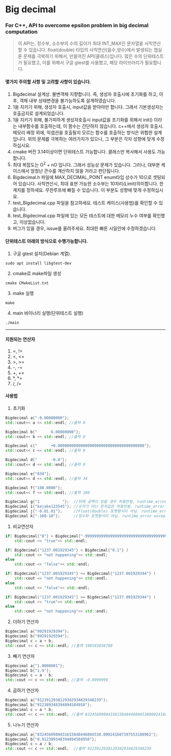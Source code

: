 # Big decimal

### For C++, API to overcome epsilon problem in big decimal computation

> 이 API는, 정수부, 소수부의 수의 길이가 최대 INT_MAX인 문자열을 사칙연산 할 수 있습니다.
float(double) 타입의 사칙연산(음수,양수)에서 발생되는 엡실론 문제를 극복하기 위해서, 만들어진 API(클래스)입니다.
많은 수의 단위테스트가 필요했고, 이를 위해서 구글 gtest를 사용했고, 해당 라이브러리가 필요합니다.

#### 몇가지 주의할 사항 및 고려할 사항이 있습니다.
1. Bigdecimal 설계상. 불변객체 지향합니다. 즉, 생성자 호출시에 초기화를 하고, 이후, 객체 내부 상태변경을 불가능하도록 설계하였습니다.
2. 1을 지키기 위해, 생성자 호출시, input값을 받아야만 합니다. 그래서 기본생성자는 호출금지로 설계되었습니다.
3. 1을 지키기 위해, 불가피하게 생성자호출시 input값을 초기화를 위해서 init() 이라는 내부함수를 호출하는데, 이 함수는 간단하지 않습니다.
   c++에서 생성자 호출시. 메모리 배정 외에, 익셉션을 호출될지 모르는 함수를 호출하는 방식은 위험한 설계입니다.
   위의 문제를 극복하는 여러가지가 있으나, 그 부분은 각자 성향에 맞게 수정하십시요.
4. cmake 버전 3.14이상이면 단위테스트 가능합니다. 클래스만 복사해서 사용도 가능합니다.
5. 최대 복잡도는 O<sup>2</sup> + nO 입니다. 그래서 성능상 문제가 있습니다.
   그러나, 대부분 케이스에서 엄청난 큰수를 계산하지 않을 거라고 판단됩니다.
6. Bigdecimal.h 파일에 MAX_DECIMAL_POINT enum타입 상수가 10으로 셋팅되어 있습니다. 
   사칙연산시, 최대 표현 가능한 소수부는 10자리(Limit)의미합니다. 한계치를 정하세요. 
   무한루프에 빠질 수 있습니다. 이 부분도 성향에 맞게 수정하십시요.
7. test_Bigdecimal.cpp 파일을 참고하세요. 테스트 케이스(사용법)를 확인할 수 있습니다.
8. test_Bigdecimal.cpp 파일에 있는 모든 테스트에 대한 메모리 누수 여부를 확인했고, 이상없습니다. 
9. 버그가 있을 경우, issue를 올려주세요. 최대한 빠른 시일안에 수정하겠습니다.

#### 단위테스트 아래의 방식으로 수행가능합니다.
1. 구글 gtest 설치(Debian 계열).
```shell
sudo apt install libgtest-dev
```
2. cmake로 make파일 생성
```shell
cmake CMakeList.txt
```
3. make 실행
```shell
make
```
4. main 바이너리 실행(단위테스트 실행)
```shell
./main
```

---------------------------
#### 지원되는 연산자
1. =, !=
2. <, <=
3. \>, >=
4. -, -=
5. +, +=
6. *, *=
7. /, /=

#### 사용법
1. 초기화 
```c++
Bigdecimal a{"-0.00000000"};
std::cout<< a << std::endl; //출력 0

Bigdecimal b{"      0.00000000"};
std::cout<< b << std::endl; //출력 0

Bigdecimal c{"      +0.00000000000000000000000000000000000000"};
std::cout<< c << std::endl; //출력 0

Bigdecimal d{"      -0.0"};
std::cout<< d << std::endl; //출력 0

Bigdecimal e{"034"};
std::cout<< d << std::endl; //출력 34

Bigdecimal f{"100.0000"};
std::cout<< f << std::endl; //출력 100

Bigdecimal g{"1          "};  //뒤에 공백이 있을 경우 허용안됨. runtime_error exception 발생
Bigdecimal i{"kejake123545"}; //숫자가 아닌 문자값은 허용안됨. runtime_error exception 발생
Bigdecimal j{"-0.01.01"};     //Float(double) 포멧형식이 아님. runtime_error exception 발생
Bigdecimal k{"-100-10"};      //정수부 포멧형식이 아님. runtime_error exception 발생
```
1. 비교연산자
```c++
if( Bigdecimal{"0"} > Bigdecimal{"-99999999999999999999999999999999999999999999999999999999999999999999"} )
    std::cout << "true"<< std::endl;

if( Bigdecimal{"1237.001929345"} < Bigdecimal{"0.1"} )
    std::cout << "not happening"<< std::endl;
else
    std::cout << "false"<< std::endl;

if( Bigdecimal{"1237.001929345"} <= Bigdecimal{"1237.001929344"} )
    std::cout << "not happening"<< std::endl;
else
    std::cout << "false"<< std::endl;

if( Bigdecimal{"1237.001929345"} >= Bigdecimal{"1237.001929344"} )
    std::cout << "true"<< std::endl;
else
    std::cout << "not happening"<< std::endl;
```
2. 더하기 연산자
```c++
Bigdecimal a{"99291929394"};
Bigdecimal b{"99291929394"};
Bigdecimal c = a + b;
std::cout << c << std::endl; //출력 198583858788
```
3. 빼기 연산자
```c++
Bigdecimal a{"1.0000001"};
Bigdecimal b{"1.9"};
Bigdecimal c = a - b;
std::cout << c << std::endl; //출력 -0.8999999
```
4. 곱하기 연산자
```c++
Bigdecimal a{"9123912938129382934829348239"};
Bigdecimal b{"912389348394894584958"};
Bigdecimal c = a * b;
std::cout << c << std::endl; //출력 8324560980431615848446804538000241607397553188962
```
5. 나누기 연산자
```c++
Bigdecimal a{"8324560980431615848446804538.000241607397553188962"};
Bigdecimal b{"0.912389348394894584958"};
Bigdecimal c = a / b;  
std::cout << c << std::endl;  //출력 9123912938129382934829348239
```